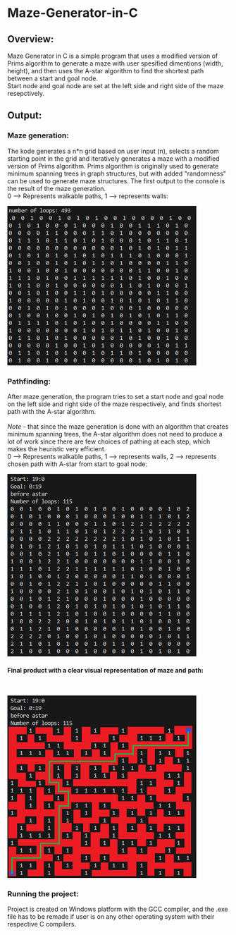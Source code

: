 # Maze-Generator-in-C

## Overview:
Maze Generator in C is a simple program that uses a modified version of Prims algorithm to generate a maze with user spesified dimentions (width, height), and then uses the A-star algorithm to find the shortest path between a start and goal node.
<br>
Start node and goal node are set at the left side and right side of the maze resepctively.

## Output:
### Maze generation:
The kode generates a n*n grid based on user input (n), selects a random starting point in the grid and iteratively generates a maze with a modified version of Prims algorithm. Prims algorithm is originally used to generate minimum spanning trees in graph structures, but with added "randomness" can be used to generate maze structures. The first output to the console is the result of the maze generation.
<br>
0 --> Represents walkable paths, 1 --> represents walls:
<br>

![Maze generation after Prims algorithm](Example/mazeGen.png)

### Pathfinding:
After maze generation, the program tries to set a start node and goal node on the left side and right side of the maze respectively, and finds shortest path with the A-star algorithm.
<br><br>
*Note* - that since the maze generation is done with an algorithm that creates minimum spanning trees, the A-star algorithm does not need to produce a lot of work since there are few choices of pathing at each step, which makes the heuristic very efficient.
<br>
0 --> Represents walkable paths, 1 --> represents walls, 2 --> represents chosen path with A-star from start to goal node:
<br>

![Maze generation after A-star pathfinding](Example/mazeGenWithPath.png)


#### Final product with a clear visual representation of maze and path:

<br>

![Final product with visual representaion](Example/mazeGenWithPathPainted.png)

### Running the project:
Project is created on Windows platform with the GCC compiler, and the .exe file has to be remade if user is on any other operating system with their respective C compilers. 
